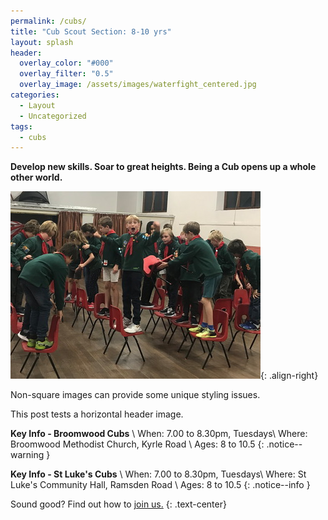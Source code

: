 ```yaml
---
permalink: /cubs/
title: "Cub Scout Section: 8-10 yrs"
layout: splash
header:
  overlay_color: "#000"
  overlay_filter: "0.5"
  overlay_image: /assets/images/waterfight_centered.jpg
categories:
  - Layout
  - Uncategorized
tags:
  - cubs
---
```


**Develop new skills. Soar to great heights. Being a Cub opens up a whole other world.**

![Cubs playing a game involving chairs](/assets/images/chairs_400x300.jpg){: .align-right} 

Non-square images can provide some unique styling issues.

This post tests a horizontal header image.

**Key Info - Broomwood Cubs** \\
When: 7.00 to 8.30pm, Tuesdays\\
Where: Broomwood Methodist Church, Kyrle Road \\
Ages: 8 to 10.5
{: .notice--warning }

**Key Info - St Luke's Cubs** \\
When: 7.00 to 8.30pm, Tuesdays\\
Where: St Luke's Community Hall, Ramsden Road \\
Ages: 8 to 10.5
{: .notice--info }

Sound good? Find out how to <a href="../join" class="btn btn--success">join us.</a>
{: .text-center}